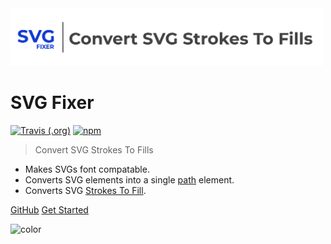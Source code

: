 <!-- Cover image should always be first! -->
<img src="images/cover.png" alt="Larakey Cover" width="500" height="auto"/>

# SVG Fixer

[![Travis (.org)](https://img.shields.io/travis/oslllo/svg-fixer?label=Travis%20CI)](https://travis-ci.org/github/oslllo/svg-fixer)
[![npm](https://img.shields.io/npm/v/oslllo-svg-fixer)](https://www.npmjs.com/package/oslllo-svg-fixer)

> Convert SVG Strokes To Fills

- Makes SVGs font compatable.
- Converts SVG elements into a single [path](https://developer.mozilla.org/en-US/docs/Web/SVG/Element/path) element.
- Converts SVG [Strokes To Fill](https://icomoon.io/#docs/stroke-to-fill).

[GitHub](https://github.com/oslllo/svg-fixer/)
[Get Started](/getting-started/introduction)

<!-- background color -->

![color](#fff)